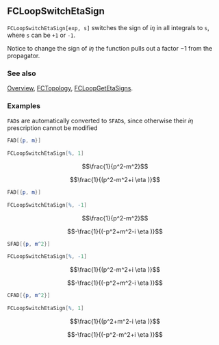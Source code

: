 ## FCLoopSwitchEtaSign

`FCLoopSwitchEtaSign[exp, s]` switches the sign of $i \eta$ in all integrals to
`s`, where `s` can be `+1` or `-1`.

Notice to change the sign of $i \eta$ the function pulls out a factor $-1$ from the propagator.

### See also

[Overview](Extra/FeynCalc.md), [FCTopology](FCTopology.md), [FCLoopGetEtaSigns](FCLoopGetEtaSigns.md).

### Examples

`FAD`s are automatically converted to `SFAD`s, since otherwise their $i \eta$ prescription
cannot be modified

```mathematica
FAD[{p, m}] 
 
FCLoopSwitchEtaSign[%, 1]
```

$$\frac{1}{p^2-m^2}$$

$$\frac{1}{(p^2-m^2+i \eta )}$$

```mathematica
FAD[{p, m}] 
 
FCLoopSwitchEtaSign[%, -1]
```

$$\frac{1}{p^2-m^2}$$

$$-\frac{1}{(-p^2+m^2-i \eta )}$$

```mathematica
SFAD[{p, m^2}] 
 
FCLoopSwitchEtaSign[%, -1]
```

$$\frac{1}{(p^2-m^2+i \eta )}$$

$$-\frac{1}{(-p^2+m^2-i \eta )}$$

```mathematica
CFAD[{p, m^2}] 
 
FCLoopSwitchEtaSign[%, 1]
```

$$\frac{1}{(p^2+m^2-i \eta )}$$

$$-\frac{1}{(-p^2-m^2+i \eta )}$$